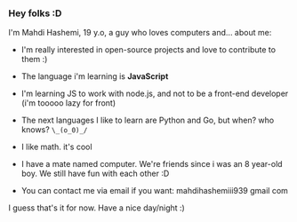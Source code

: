 ### Hey folks :D

I'm Mahdi Hashemi, 19 y.o, a guy who loves computers and... about me:

- I'm really interested in open-source projects and love to contribute to them :)

- The language i'm learning is **JavaScript**

- I'm learning JS to work with node.js, and not to be a front-end developer (i'm tooooo lazy for front)

- The next languages I like to learn are Python and Go, but when? who knows? `\_(o_0)_/`

- I like math. it's cool

- I have a mate named computer. We're friends since i was an 8 year-old boy. We still have fun with each other :D

- You can contact me via email if you want: mahdihashemiii939 gmail com

I guess that's it for now. Have a nice day/night :)
